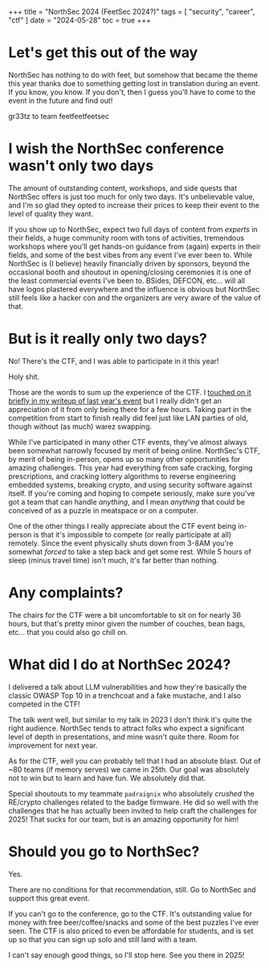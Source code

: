 +++
title = "NorthSec 2024 (FeetSec 2024?)"
tags = [
    "security",
    "career",
    "ctf"
]
date = "2024-05-28"
toc = true
+++

# Let's get this out of the way

NorthSec has nothing to do with feet, but somehow that became the theme this year thanks due to something getting lost in translation during an event. If you know, you know. If you don't, then I guess you'll have to come to the event in the future and find out!

gr33tz to team feetfeetfeetsec

# I wish the NorthSec conference wasn't only two days

The amount of outstanding content, workshops, and side quests that NorthSec offers is just too much for only two days. It's unbelievable value, and I'm so glad they opted to increase their prices to keep their event to the level of quality they want.

If you show up to NorthSec, expect two full days of content from _experts_ in their fields, a huge community room with tons of activities, tremendous workshops where you'll get hands-on guidance from (again) experts in their fields, and some of the best vibes from any event I've ever been to. While NorthSec is (I believe) heavily financially driven by sponsors, beyond the occasional booth and shoutout in opening/closing ceremonies it is one of the least commercial events I've been to. BSides, DEFCON, etc... will all have logos plastered everywhere and the influence is obvious but NorthSec still feels like a hacker con and the organizers are very aware of the value of that.

# But is it really only two days?

No! There's the CTF, and I was able to participate in it this year!

Holy shit.

Those are the words to sum up the experience of the CTF. I [touched on it briefly in my writeup of last year's event](https://www.maclaren.dev/posts/2023-05/nsec2023/#the-ctf) but I really didn't get an appreciation of it from only being there for a few hours. Taking part in the competition from start to finish really did feel just like LAN parties of old, though without (as much) warez swapping.

While I've participated in many other CTF events, they've almost always been somewhat narrowly focused by merit of being online. NorthSec's CTF, by merit of being in-person, opens up so many other opportunities for amazing challenges. This year had everything from safe cracking, forging prescriptions, and cracking lottery algorithms to reverse engineering embedded systems, breaking crypto, and using security software against itself. If you're coming and hoping to compete seriously, make sure you've got a team that can handle _anything_, and I mean _anything_ that could be conceived of as a puzzle in meatspace or on a computer.

One of the other things I really appreciate about the CTF event being in-person is that it's impossible to compete (or really participate at all) remotely. Since the event physically shuts down from 3-8AM you're somewhat _forced_ to take a step back and get some rest. While 5 hours of sleep (minus travel time) isn't much, it's far better than nothing. 

# Any complaints?

The chairs for the CTF were a bit uncomfortable to sit on for nearly 36 hours, but that's pretty minor given the number of couches, bean bags, etc... that you could also go chill on.

# What did I do at NorthSec 2024?

I delivered a talk about LLM vulnerabilities and how they're basically the classic OWASP Top 10 in a trenchcoat and a fake mustache, and I also competed in the CTF! 

The talk went well, but similar to my talk in 2023 I don't think it's quite the right audience. NorthSec tends to attract folks who expect a significant level of depth in presentations, and mine wasn't quite there. Room for improvement for next year.

As for the CTF, well you can probably tell that I had an absolute blast. Out of ~80 teams (if memory serves) we came in 25th. Our goal was absolutely not to win but to learn and have fun. We absolutely did that.

Special shoutouts to my teammate `padraignix` who absolutely *crushed* the RE/crypto challenges related to the badge firmware. He did so well with the challenges that he has actually been invited to help craft the challenges for 2025! That sucks for our team, but is an amazing opportunity for him!

# Should you go to NorthSec?

Yes. 

There are no conditions for that recommendation, still. Go to NorthSec and support this great event.

If you can't go to the conference, go to the CTF. It's outstanding value for money with free beer/coffee/snacks and some of the best puzzles I've ever seen. The CTF is also priced to even be affordable for students, and is set up so that you can sign up solo and still land with a team.

I can't say enough good things, so I'll stop here. See you there in 2025!

